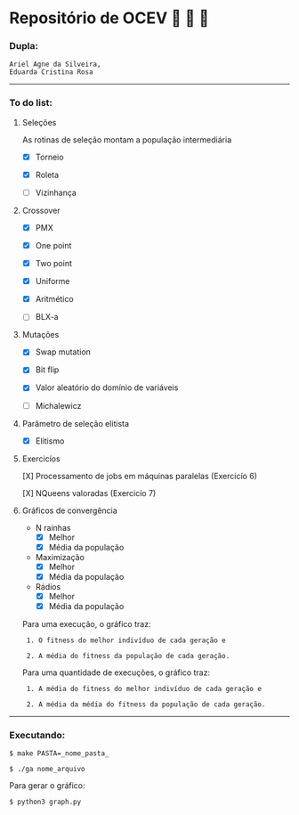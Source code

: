 # Repositório de OCEV  :seedling: :leaves: :deciduous_tree:

### Dupla:
    Ariel Agne da Silveira,
    Eduarda Cristina Rosa

---

### To do list:
   
1. Seleções
      
      As rotinas de seleção montam a população intermediária

      - [X] Torneio

      - [X] Roleta

      - [ ] Vizinhança

2. Crossover 

    - [X] PMX

    - [X] One point

    - [X] Two point
    
    - [X] Uniforme 
    
    - [X] Aritmético
    
    - [ ] BLX-a

3. Mutações 

    - [X] Swap mutation

    - [X] Bit flip

    - [X] Valor aleatório do domínio de variáveis

    - [ ] Michalewicz

4.  Parâmetro de seleção elitista 

    - [X] Elitismo

5. Exercicíos
    
    [X] Processamento de jobs em máquinas paralelas (Exercicío 6)

    [X] NQueens valoradas (Exercicío 7) 

6. Gráficos de convergência 

    * N rainhas
        - [X] Melhor
        - [X] Média da população
 
    * Maximização
        - [X] Melhor
        - [X] Média da população

    * Rádios
        - [X] Melhor
        - [X] Média da população
        
    Para uma execução, o gráfico traz:

        1. O fitness do melhor indivíduo de cada geração e 

        2. A média do fitness da população de cada geração.

    Para uma quantidade de execuções, o gráfico traz:

        1. A média do fitness do melhor indivíduo de cada geração e 

        2. A média da média do fitness da população de cada geração.

---

### Executando:

`$ make PASTA=_nome_pasta_`

`$ ./ga nome_arquivo`

Para gerar o gráfico: 

`$ python3 graph.py `





